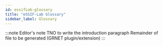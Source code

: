 ```yaml
---
id: essifLab-glossary
title: "eSSIF-Lab Glossary"
sidebar_label: Glossary
---
```


:::note Editor's note
TNO to write the introduction paragraph
Remainder of file to be generated (GRNET plugin/extension)
:::

